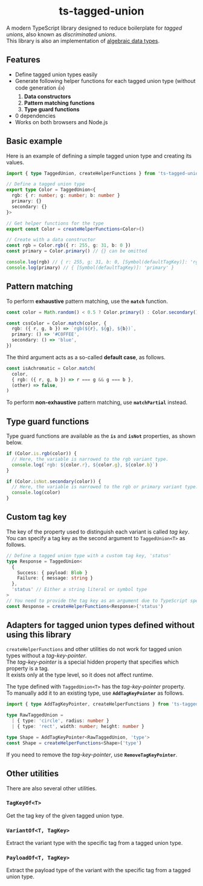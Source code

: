 <span />
<h1 align="center">ts-tagged-union</h1>

A modern TypeScript library designed to reduce boilerplate for _tagged unions_, also known as _discriminated unions_.  
This library is also an implementation of [algebraic data types](https://wikipedia.org/wiki/Algebraic_data_type).  

## Features

- Define tagged union types easily
- Generate following helper functions for each tagged union type (without code generation 👍)
    1. **Data constructors**
    2. **Pattern matching functions**
    3. **Type guard functions**
- 0 dependencies
- Works on both browsers and Node.js

## Basic example

Here is an example of defining a simple tagged union type and creating its values.  

```ts
import { type TaggedUnion, createHelperFunctions } from 'ts-tagged-union'

// Define a tagged union type
export type Color = TaggedUnion<{
  rgb: { r: number; g: number; b: number }
  primary: {}
  secondary: {}
}>

// Get helper functions for the type
export const Color = createHelperFunctions<Color>()

// Create with a data constructor
const rgb = Color.rgb({ r: 255, g: 31, b: 0 })
const primary = Color.primary() // {} can be omitted

console.log(rgb) // { r: 255, g: 31, b: 0, [Symbol(defaultTagKey)]: 'rgb' }
console.log(primary) // { [Symbol(defaultTagKey)]: 'primary' }
```

## Pattern matching

To perform **exhaustive** pattern matching, use the **`match`** function.  

```ts
const color = Math.random() < 0.5 ? Color.primary() : Color.secondary()

const cssColor = Color.match(color, {
  rgb: ({ r, g, b }) => `rgb(${r}, ${g}, ${b})`,
  primary: () => '#C0FFEE', 
  secondary: () => 'blue',
})
```

The third argument acts as a so-called **default case**, as follows.  

```ts
const isAchromatic = Color.match(
  color,
  { rgb: ({ r, g, b }) => r === g && g === b },
  (other) => false,
)
```

To perform **non-exhaustive** pattern matching, use **`matchPartial`** instead.  

## Type guard functions

Type guard functions are available as the **`is`** and **`isNot`** properties, as shown below.  

```ts
if (Color.is.rgb(color)) {
  // Here, the variable is narrowed to the rgb variant type.
  console.log(`rgb: ${color.r}, ${color.g}, ${color.b}`)
}

if (Color.isNot.secondary(color)) {
  // Here, the variable is narrowed to the rgb or primary variant type.
  console.log(color)
}
```

## Custom tag key

The key of the property used to distinguish each variant is called _tag key_.  
You can specify a tag key as the second argument to `TaggedUnion<T>` as follows.  

```ts
// Define a tagged union type with a custom tag key, 'status'
type Response = TaggedUnion<
  {
    Success: { payload: Blob }
    Failure: { message: string }
  },
  'status' // Either a string literal or symbol type
>
// You need to provide the tag key as an argument due to TypeScript specifications.
const Response = createHelperFunctions<Response>('status')
```

## Adapters for tagged union types defined without using this library

`createHelperFunctions` and other utilities do not work for tagged union types without a _tag-key-pointer_.  
The _tag-key-pointer_ is a special hidden property that specifies which property is a tag.  
It exists only at the type level, so it does not affect runtime.  

The type defined with `TaggedUnion<T>` has the _tag-key-pointer_ property.  
To manually add it to an existing type, use **`AddTagKeyPointer`** as follows.  

```ts
import { type AddTagKeyPointer, createHelperFunctions } from 'ts-tagged-union'

type RawTaggedUnion =
  | { type: 'circle', radius: number }
  | { type: 'rect', width: number; height: number }

type Shape = AddTagKeyPointer<RawTaggedUnion, 'type'>
const Shape = createHelperFunctions<Shape>('type')
```

If you need to remove the _tag-key-pointer_, use **`RemoveTagKeyPointer`**.  

## Other utilities

There are also several other utilities.  

### `TagKeyOf<T>`
Get the tag key of the given tagged union type.

### `VariantOf<T, TagKey>`
Extract the variant type with the specific tag from a tagged union type.

### `PayloadOf<T, TagKey>`
Extract the payload type of the variant with the specific tag from a tagged union type.

